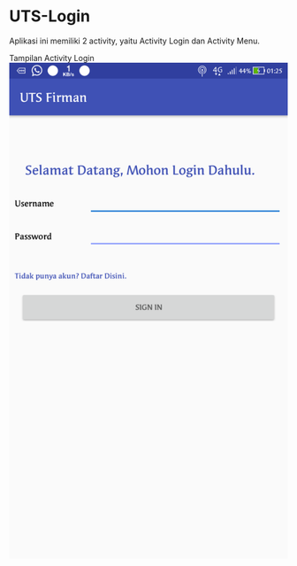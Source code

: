 # UTS-Login
Aplikasi ini memiliki 2 activity, yaitu Activity Login dan Activity Menu.

Tampilan Activity Login <img src="/ss/Screenshot1.png" alt="Screenshot"/>